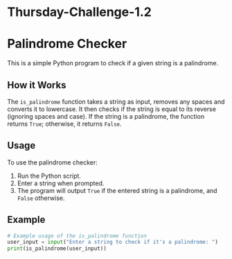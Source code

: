 # Thursday-Challenge-1.2
# Palindrome Checker

This is a simple Python program to check if a given string is a palindrome.

## How it Works

The `is_palindrome` function takes a string as input, removes any spaces and converts it to lowercase. It then checks if the string is equal to its reverse (ignoring spaces and case). If the string is a palindrome, the function returns `True`; otherwise, it returns `False`.

## Usage

To use the palindrome checker:

1. Run the Python script.
2. Enter a string when prompted.
3. The program will output `True` if the entered string is a palindrome, and `False` otherwise.

## Example

```python
# Example usage of the is_palindrome function
user_input = input("Enter a string to check if it's a palindrome: ")
print(is_palindrome(user_input))
